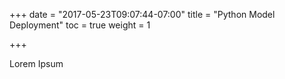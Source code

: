 +++
date = "2017-05-23T09:07:44-07:00"
title = "Python Model Deployment"
toc = true
weight = 1

+++

Lorem Ipsum
